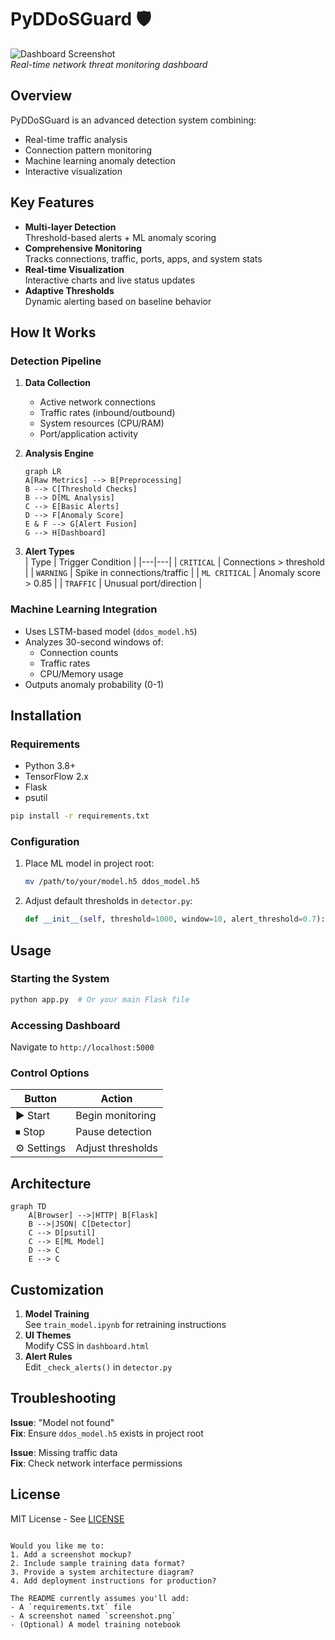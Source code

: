 # PyDDoSGuard 🛡️

![Dashboard Screenshot](screenshot.png)  
*Real-time network threat monitoring dashboard*

## Overview
PyDDoSGuard is an advanced detection system combining:
- Real-time traffic analysis
- Connection pattern monitoring
- Machine learning anomaly detection
- Interactive visualization

## Key Features
- **Multi-layer Detection**  
  Threshold-based alerts + ML anomaly scoring
- **Comprehensive Monitoring**  
  Tracks connections, traffic, ports, apps, and system stats
- **Real-time Visualization**  
  Interactive charts and live status updates
- **Adaptive Thresholds**  
  Dynamic alerting based on baseline behavior

## How It Works

### Detection Pipeline
1. **Data Collection**  
   - Active network connections
   - Traffic rates (inbound/outbound)
   - System resources (CPU/RAM)
   - Port/application activity

2. **Analysis Engine**  
   ```mermaid
   graph LR
   A[Raw Metrics] --> B[Preprocessing]
   B --> C[Threshold Checks]
   B --> D[ML Analysis]
   C --> E[Basic Alerts]
   D --> F[Anomaly Score]
   E & F --> G[Alert Fusion]
   G --> H[Dashboard]
   ```

3. **Alert Types**  
   | Type | Trigger Condition |
   |---|---|
   | `CRITICAL` | Connections > threshold |
   | `WARNING` | Spike in connections/traffic |
   | `ML CRITICAL` | Anomaly score > 0.85 |
   | `TRAFFIC` | Unusual port/direction |

### Machine Learning Integration
- Uses LSTM-based model (`ddos_model.h5`)
- Analyzes 30-second windows of:
  - Connection counts
  - Traffic rates
  - CPU/Memory usage
- Outputs anomaly probability (0-1)

## Installation

### Requirements
- Python 3.8+
- TensorFlow 2.x
- Flask
- psutil

```bash
pip install -r requirements.txt
```

### Configuration
1. Place ML model in project root:
   ```bash
   mv /path/to/your/model.h5 ddos_model.h5
   ```

2. Adjust default thresholds in `detector.py`:
   ```python
   def __init__(self, threshold=1000, window=10, alert_threshold=0.7):
   ```

## Usage

### Starting the System
```bash
python app.py  # Or your main Flask file
```

### Accessing Dashboard
Navigate to `http://localhost:5000`

### Control Options
| Button | Action |
|---|---|
| ▶ Start | Begin monitoring |
| ⏹ Stop | Pause detection |
| ⚙ Settings | Adjust thresholds |

## Architecture
```mermaid
graph TD
    A[Browser] -->|HTTP| B[Flask]
    B -->|JSON| C[Detector]
    C --> D[psutil]
    C --> E[ML Model]
    D --> C
    E --> C
```

## Customization
1. **Model Training**  
   See `train_model.ipynb` for retraining instructions
2. **UI Themes**  
   Modify CSS in `dashboard.html`
3. **Alert Rules**  
   Edit `_check_alerts()` in `detector.py`

## Troubleshooting
**Issue**: "Model not found"  
**Fix**: Ensure `ddos_model.h5` exists in project root

**Issue**: Missing traffic data  
**Fix**: Check network interface permissions

## License
MIT License - See [LICENSE](LICENSE)
```

Would you like me to:
1. Add a screenshot mockup?
2. Include sample training data format?
3. Provide a system architecture diagram?
4. Add deployment instructions for production?

The README currently assumes you'll add:
- A `requirements.txt` file
- A screenshot named `screenshot.png`
- (Optional) A model training notebook

